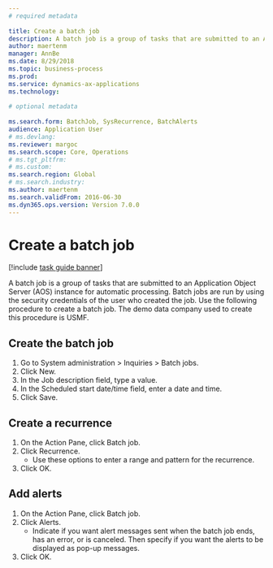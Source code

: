 ```yaml
--- 
# required metadata 
 
title: Create a batch job
description: A batch job is a group of tasks that are submitted to an Application Object Server (AOS) instance for automatic processing. 
author: maertenm
manager: AnnBe 
ms.date: 8/29/2018
ms.topic: business-process 
ms.prod:  
ms.service: dynamics-ax-applications 
ms.technology:  
 
# optional metadata 
 
ms.search.form: BatchJob, SysRecurrence, BatchAlerts   
audience: Application User 
# ms.devlang:  
ms.reviewer: margoc
ms.search.scope: Core, Operations 
# ms.tgt_pltfrm:  
# ms.custom:  
ms.search.region: Global
# ms.search.industry: 
ms.author: maertenm
ms.search.validFrom: 2016-06-30 
ms.dyn365.ops.version: Version 7.0.0 
---
```

# Create a batch job

[!include [task guide banner](../../includes/task-guide-banner.md)]

A batch job is a group of tasks that are submitted to an Application Object Server (AOS) instance for automatic processing. Batch jobs are run by using the security credentials of the user who created the job. Use the following procedure to create a batch job. The demo data company used to create this procedure is USMF.


## Create the batch job
1. Go to System administration > Inquiries > Batch jobs.
2. Click New.
3. In the Job description field, type a value.
4. In the Scheduled start date/time field, enter a date and time.
5. Click Save.

## Create a recurrence
1. On the Action Pane, click Batch job.
2. Click Recurrence.
    * Use these options to enter a range and pattern for the recurrence.  
3. Click OK.

## Add alerts
1. On the Action Pane, click Batch job.
2. Click Alerts.
    * Indicate if you want alert messages sent when the batch job ends, has an error, or is canceled. Then specify if you want the alerts to be displayed as pop-up messages.   
3. Click OK.

